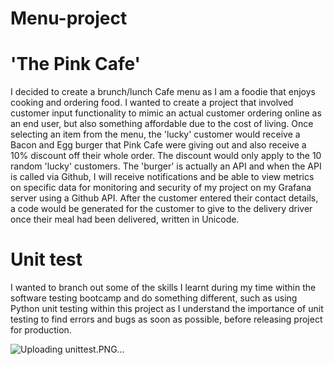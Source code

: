 # Menu-project
# 'The Pink Cafe'

I decided to create a brunch/lunch Cafe menu as I am a foodie that enjoys cooking and ordering food. I wanted to create a project that involved customer input functionality to mimic an actual customer ordering online as an end user, but also something affordable due to the cost of living. Once selecting an item from the menu, the 'lucky' customer would receive a Bacon and Egg burger that Pink Cafe were giving out and also receive a 10% discount off their whole order. The discount would only apply to the 10 random 'lucky' customers. The 'burger' is actually an API and when the API is called via Github, I will receive notifications and be able to view metrics on specific data for monitoring and security of my project on my Grafana server using a Github API. After the customer entered their contact details, a code would be generated for the customer to give to the delivery driver once their meal had been delivered, written in Unicode.

# Unit test

I wanted to branch out some of the skills I learnt during my time within the software testing bootcamp and do something different, such as using Python unit testing within this project as I understand the importance of unit testing to find errors and bugs as soon as possible, before releasing project for production.


![Uploading unittest.PNG…]()
